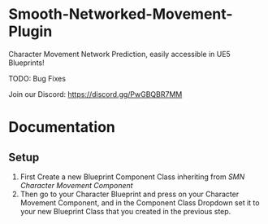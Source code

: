 # Smooth-Networked-Movement-Plugin
Character Movement Network Prediction, easily accessible in UE5 Blueprints! 

TODO:
Bug Fixes

Join our Discord: https://discord.gg/PwGBQBR7MM

# Documentation #

## Setup ##

1. First Create a new Blueprint Component Class inheriting from *SMN Character Movement Component*
2. Then go to your Character Blueprint and press on your Character Movement Component, and in the Component Class Dropdown set it to your new Blueprint Class that you created in the previous step. 

